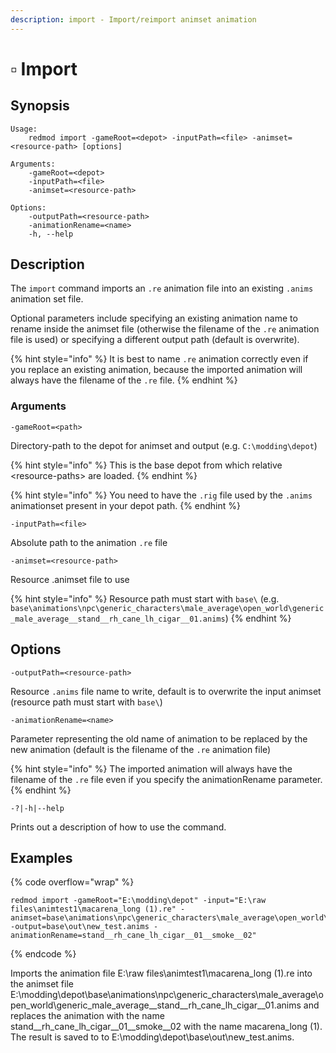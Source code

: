 ```yaml
---
description: import - Import/reimport animset animation
---
```


# ▫ Import

## Synopsis <a href="#synopsis" id="synopsis"></a>

```
Usage:
    redmod import -gameRoot=<depot> -inputPath=<file> -animset=<resource-path> [options]​
    
Arguments:
    -gameRoot=<depot>
    -inputPath=<file>
    -animset=<resource-path>
    
​Options:
    -outputPath=<resource-path>
    -animationRename=<name>
    -h, --help
```

## Description <a href="#description" id="description"></a>

The `import` command imports an `.re` animation file into an existing `.anims` animation set file.

Optional parameters include specifying an existing animation name to rename inside the animset file (otherwise the filename of the `.re` animation file is used) or specifying a different output path (default is overwrite).

{% hint style="info" %}
It is best to name `.re` animation correctly even if you replace an existing animation, because the imported animation will always have the filename of the `.re` file.
{% endhint %}

### Arguments <a href="#arguments" id="arguments"></a>

```
-gameRoot=<path>
```

Directory-path to the depot for animset and output (e.g. `C:\modding\depot`)

{% hint style="info" %}
This is the base depot from which relative \<resource-paths> are loaded.
{% endhint %}

{% hint style="info" %}
You need to have the `.rig` file used by the `.anims` animationset present in your depot path.
{% endhint %}

```
-inputPath=<file>
```

Absolute path to the animation `.re` file

```
-animset=<resource-path>
```

Resource .animset file to use

{% hint style="info" %}
Resource path must start with `base\` (e.g. `base\animations\npc\generic_characters\male_average\open_world\generic_male_average__stand__rh_cane_lh_cigar__01.anims`)
{% endhint %}

## Options <a href="#options" id="options"></a>

```
-outputPath=<resource-path>
```

Resource `.anims` file name to write, default is to overwrite the input animset (resource path must start with `base\`)

```
-animationRename=<name>
```

Parameter representing the old name of animation to be replaced by the new animation (default is the filename of the `.re` animation file)

{% hint style="info" %}
The imported animation will always have the filename of the `.re` file even if you specify the animationRename parameter.
{% endhint %}

```
-?|-h|--help
```

Prints out a description of how to use the command.

## Examples <a href="#examples" id="examples"></a>

{% code overflow="wrap" %}
```
redmod import -gameRoot="E:\modding\depot" -input="E:\raw files\animtest1\macarena_long (1).re" -animset=base\animations\npc\generic_characters\male_average\open_world\generic_male_average__stand__rh_cane_lh_cigar__01.anims -output=base\out\new_test.anims -animationRename=stand__rh_cane_lh_cigar__01__smoke__02"
```
{% endcode %}

Imports the animation file E:\raw files\animtest1\macarena\_long (1).re into the animset file E:\modding\depot\base\animations\npc\generic\_characters\male\_average\open\_world\generic\_male\_average\_\_stand\_\_rh\_cane\_lh\_cigar\_\_01.anims and replaces the animation with the name stand\_\_rh\_cane\_lh\_cigar\_\_01\_\_smoke\_\_02 with the name macarena\_long (1). The result is saved to to E:\modding\depot\base\out\new\_test.anims.
